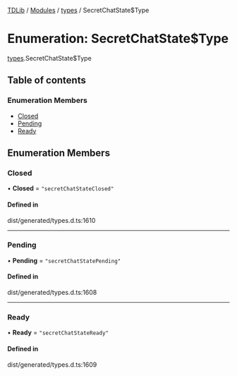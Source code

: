 [TDLib](../README.md) / [Modules](../modules.md) / [types](../modules/types.md) / SecretChatState$Type

# Enumeration: SecretChatState$Type

[types](../modules/types.md).SecretChatState$Type

## Table of contents

### Enumeration Members

- [Closed](types.SecretChatState_Type.md#closed)
- [Pending](types.SecretChatState_Type.md#pending)
- [Ready](types.SecretChatState_Type.md#ready)

## Enumeration Members

### Closed

• **Closed** = ``"secretChatStateClosed"``

#### Defined in

dist/generated/types.d.ts:1610

___

### Pending

• **Pending** = ``"secretChatStatePending"``

#### Defined in

dist/generated/types.d.ts:1608

___

### Ready

• **Ready** = ``"secretChatStateReady"``

#### Defined in

dist/generated/types.d.ts:1609
